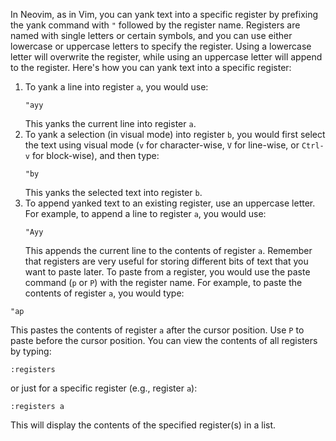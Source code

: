 In Neovim, as in Vim, you can yank text into a specific register by prefixing the yank command with `"` followed by the register name. Registers are named with single letters or certain symbols, and you can use either lowercase or uppercase letters to specify the register. Using a lowercase letter will overwrite the register, while using an uppercase letter will append to the register.
Here's how you can yank text into a specific register:

1. To yank a line into register `a`, you would use:
   ```
   "ayy
   ```
   This yanks the current line into register `a`.
2. To yank a selection (in visual mode) into register `b`, you would first select the text using visual mode (`v` for character-wise, `V` for line-wise, or `Ctrl-v` for block-wise), and then type:
   ```
   "by
   ```
   This yanks the selected text into register `b`.
3. To append yanked text to an existing register, use an uppercase letter. For example, to append a line to register `a`, you would use:
   ```
   "Ayy
   ```
   This appends the current line to the contents of register `a`.
   Remember that registers are very useful for storing different bits of text that you want to paste later. To paste from a register, you would use the paste command (`p` or `P`) with the register name. For example, to paste the contents of register `a`, you would type:

```
"ap
```

This pastes the contents of register `a` after the cursor position. Use `P` to paste before the cursor position.
You can view the contents of all registers by typing:

```
:registers
```

or just for a specific register (e.g., register `a`):

```
:registers a
```

This will display the contents of the specified register(s) in a list.
